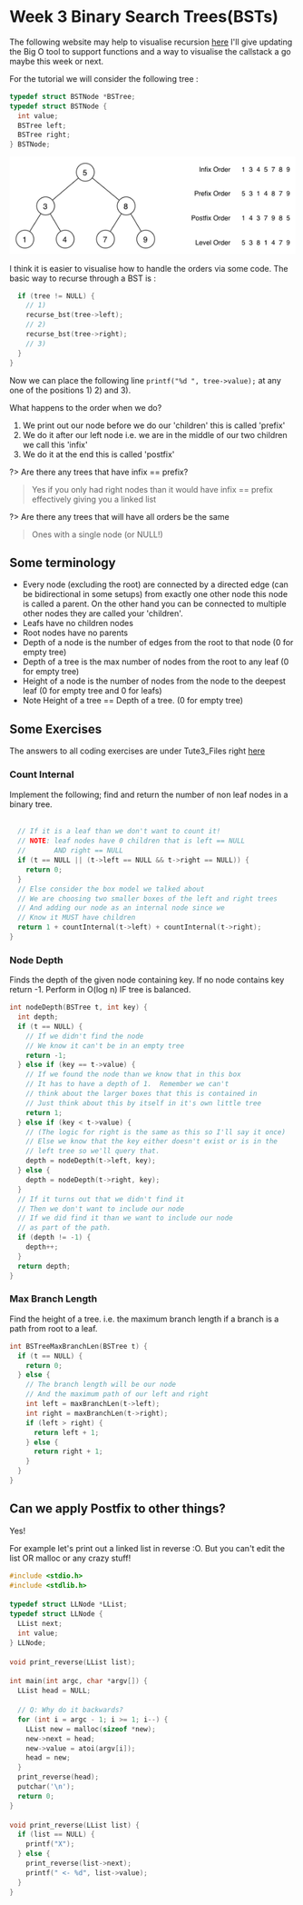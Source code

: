 # Week 3 Binary Search Trees(BSTs)

The following website may help to visualise recursion [here](https://visualgo.net/en/recursion) I'll give updating the Big O tool to support functions and a way to visualise the callstack a go maybe this week or next.

For the tutorial we will consider the following tree :

```c
typedef struct BSTNode *BSTree;
typedef struct BSTNode {
  int value;
  BSTree left;
  BSTree right;
} BSTNode;
```

![Orders](assets/img/tree-orders.png)

I think it is easier to visualise how to handle the orders via some code.  The basic way to recurse through a BST is :

```c void recurse_bst(BSTree tree) {
  if (tree != NULL) {
    // 1)
    recurse_bst(tree->left);
    // 2)
    recurse_bst(tree->right);
    // 3)
  }
}
```

Now we can place the following line `printf("%d ", tree->value);` at any one of the positions 1) 2) and 3).

What happens to the order when we do?

1. We print out our node before we do our 'children' this is called 'prefix'
2. We do it after our left node i.e. we are in the middle of our two children we call this 'infix'
3. We do it at the end this is called 'postfix'

?> Are there any trees that have infix == prefix?

> Yes if you only had right nodes than it would have infix == prefix effectively giving you a linked list

?> Are there any trees that will have all orders be the same

> Ones with a single node (or NULL!)

## Some terminology

- Every node (excluding the root) are connected by a directed edge (can be bidirectional in some setups) from exactly one other node this node is called a parent.  On the other hand you can be connected to multiple other nodes they are called your 'children'.
- Leafs have no children nodes
- Root nodes have no parents
- Depth of a node is the number of edges from the root to that node (0 for empty tree)
- Depth of a tree is the max number of nodes from the root to any leaf (0 for empty tree)
- Height of a node is the number of nodes from the node to the deepest leaf (0 for empty tree and 0 for leafs)
- Note Height of a tree == Depth of a tree. (0 for empty tree)

## Some Exercises

The answers to all coding exercises are under Tute3_Files right [here](https://github.com/BraedonWooding/Comp2521-19T3/tree/master/Tute3_Files)

### Count Internal

Implement the following; find and return the number of non leaf nodes in a binary tree.

```c
                                                                       int countInternal(BSTree t) {
  // If it is a leaf than we don't want to count it!
  // NOTE: leaf nodes have 0 children that is left == NULL
  //       AND right == NULL
  if (t == NULL || (t->left == NULL && t->right == NULL)) {
    return 0;
  }
  // Else consider the box model we talked about
  // We are choosing two smaller boxes of the left and right trees
  // And adding our node as an internal node since we
  // Know it MUST have children
  return 1 + countInternal(t->left) + countInternal(t->right);
}
```

### Node Depth

Finds the depth of the given node containing key.  If no node contains key return -1.  Perform in O(log n) IF tree is balanced.

```c
int nodeDepth(BSTree t, int key) {
  int depth;
  if (t == NULL) {
    // If we didn't find the node
    // We know it can't be in an empty tree
    return -1;
  } else if (key == t->value) {
    // If we found the node than we know that in this box
    // It has to have a depth of 1.  Remember we can't
    // think about the larger boxes that this is contained in
    // Just think about this by itself in it's own little tree
    return 1;
  } else if (key < t->value) {
    // (The logic for right is the same as this so I'll say it once)
    // Else we know that the key either doesn't exist or is in the
    // left tree so we'll query that.
    depth = nodeDepth(t->left, key);
  } else {
    depth = nodeDepth(t->right, key);
  }
  // If it turns out that we didn't find it
  // Then we don't want to include our node
  // If we did find it than we want to include our node
  // as part of the path.
  if (depth != -1) {
    depth++;
  }
  return depth;
}
```

### Max Branch Length

Find the height of a tree. i.e. the maximum branch length if a branch is a path from root to a leaf.

```c
int BSTreeMaxBranchLen(BSTree t) {
  if (t == NULL) {
    return 0;
  } else {
    // The branch length will be our node
    // And the maximum path of our left and right
    int left = maxBranchLen(t->left);
    int right = maxBranchLen(t->right);
    if (left > right) {
      return left + 1;
    } else {
      return right + 1;
    }
  }
}
```

## Can we apply Postfix to other things?

Yes!

For example let's print out a linked list in reverse :O.  But you can't edit the list OR malloc or any crazy stuff!

```c
#include <stdio.h>
#include <stdlib.h>

typedef struct LLNode *LList;
typedef struct LLNode {
  LList next;
  int value;
} LLNode;

void print_reverse(LList list);

int main(int argc, char *argv[]) {
  LList head = NULL;

  // Q: Why do it backwards?
  for (int i = argc - 1; i >= 1; i--) {
    LList new = malloc(sizeof *new);
    new->next = head;
    new->value = atoi(argv[i]);
    head = new;
  }
  print_reverse(head);
  putchar('\n');
  return 0;
}

void print_reverse(LList list) {
  if (list == NULL) {
    printf("X");
  } else {
    print_reverse(list->next);
    printf(" <- %d", list->value);
  }
}
```

